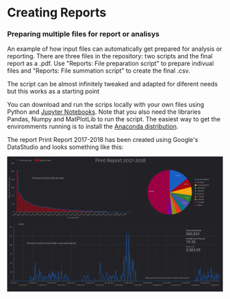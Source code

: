 # Creating Reports 
### Preparing multiple files for report or analisys
An example of how input files can automatically get prepared for analysis or reporting.
There are three files in the repository: two scripts and the final report as a .pdf. Use "Reports: File preparation script" to prepare indivual files and "Reports: File summation script" to create the final .csv.

The script can be almost infinitely tweaked and adapted for diferent needs but this works as a starting point

You can download and run the scrips locally with your own files using Python and [Jupyter Notebooks](http://jupyter.org/). Note that you also need the libraries Pandas, Numpy and MatPlotLib to run the script. The easiest way to get the enviromments running is to install the [Anaconda distribution](https://www.anaconda.com/).

The report Print Report 2017-2018 has been created using Google's DataStudio and looks something like this:

![alt text](https://raw.githubusercontent.com/samuel-js/Create-Reports-file-prep-and-sum/master/img_report.png)



